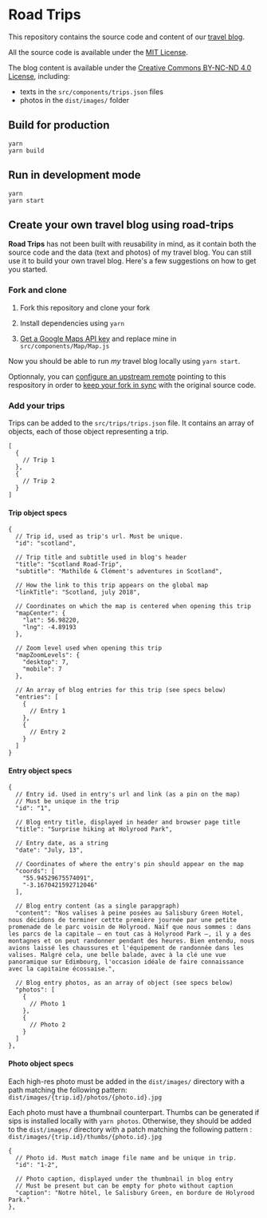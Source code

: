 # Road Trips

This repository contains the source code and content of our [travel blog](https://roadtrips.iwazaru.fr/).

All the source code is available under the
[MIT License](https://opensource.org/licenses/MIT).

The blog content is available under the 
[Creative Commons BY-NC-ND 4.0 License](https://creativecommons.org/licenses/by-nc-nd/4.0/), 
including:
- texts in the `src/components/trips.json` files
- photos in the `dist/images/` folder  

## Build for production

```console
yarn
yarn build
```

## Run in development mode

```console
yarn
yarn start
```

## Create your own travel blog using road-trips

**Road Trips** has not been built with reusability in mind, as it contain both
the source code and the data (text and photos) of my travel blog. You can still
use it to build your own travel blog. Here's a few suggestions on how to get 
you started.

### Fork and clone

1.  Fork this repository and clone your fork

2.  Install dependencies using `yarn`

3.  [Get a Google Maps API key](https://developers.google.com/maps/documentation/javascript/get-api-key) 
    and replace mine in `src/components/Map/Map.js`

Now you should be able to run *my* travel blog locally using `yarn start`.

Optionnaly, you can 
[configure an upstream remote](https://docs.github.com/en/github/collaborating-with-issues-and-pull-requests/configuring-a-remote-for-a-fork)
pointing to this respository in order to
[keep your fork in sync](https://docs.github.com/en/github/collaborating-with-issues-and-pull-requests/syncing-a-fork) 
with the original source code.

### Add your trips

Trips can be added to the `src/trips/trips.json` file. It contains an array of
objects, each of those object representing a trip.

```jsonc
[
  {
    // Trip 1
  },
  {
    // Trip 2
  }
]
```

#### Trip object specs

```jsonc
{
  // Trip id, used as trip's url. Must be unique.
  "id": "scotland",

  // Trip title and subtitle used in blog's header
  "title": "Scotland Road-Trip",
  "subtitle": "Mathilde & Clément's adventures in Scotland",

  // How the link to this trip appears on the global map
  "linkTitle": "Scotland, july 2018",

  // Coordinates on which the map is centered when opening this trip
  "mapCenter": {
    "lat": 56.98220,
    "lng": -4.89193
  },

  // Zoom level used when opening this trip
  "mapZoomLevels": {
    "desktop": 7,
    "mobile": 7
  },

  // An array of blog entries for this trip (see specs below)
  "entries": [
    {
      // Entry 1
    },
    {
      // Entry 2
    }
  ]
}
```

#### Entry object specs

```jsonc
{
  // Entry id. Used in entry's url and link (as a pin on the map)
  // Must be unique in the trip
  "id": "1",

  // Blog entry title, displayed in header and browser page title
  "title": "Surprise hiking at Holyrood Park",

  // Entry date, as a string
  "date": "July, 13",

  // Coordinates of where the entry's pin should appear on the map
  "coords": [
    "55.94529675574091",
    "-3.1670421592712046"
  ],

  // Blog entry content (as a single parapgraph)
  "content": "Nos valises à peine posées au Salisbury Green Hotel, nous décidons de terminer cettte première journée par une petite promenade de le parc voisin de Holyrood. Naïf que nous sommes : dans les parcs de la capitale — en tout cas à Holyrood Park —, il y a des montagnes et on peut randonner pendant des heures. Bien entendu, nous avions laissé les chaussures et l'équipement de randonnée dans les valises. Malgré cela, une belle balade, avec à la clé une vue panoramique sur Edimbourg, l'occasion idéale de faire connaissance avec la capitaine écossaise.",
  
  // Blog entry photos, as an array of object (see specs below)
  "photos": [
    {
      // Photo 1
    },
    {
      // Photo 2
    }
  ]
},
```

#### Photo object specs

Each high-res photo must be added in the `dist/images/` directory with a path 
matching the following pattern:
`dist/images/{trip.id}/photos/{photo.id}.jpg`

Each photo must have a thumbnail counterpart. Thumbs can be generated if sips
is installed locally with `yarn photos`. Otherwise, they should be added to the
`dist/images/` directory with a patch matching the following pattern :
`dist/images/{trip.id}/thumbs/{photo.id}.jpg`

```jsonc
{
  // Photo id. Must match image file name and be unique in trip.
  "id": "1-2",

  // Photo caption, displayed under the thumbnail in blog entry
  // Must be present but can be empty for photo without caption
  "caption": "Notre hôtel, le Salisbury Green, en bordure de Holyrood Park."
},
```